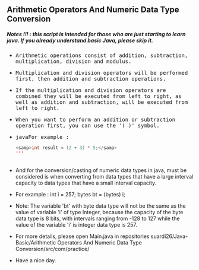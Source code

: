 ## Arithmetic Operators And Numeric Data Type Conversion
##### Notes !!! : this script is intended for those who are just starting to learn java. If you already understand basic Java, please skip it.

- <samp>Arithmetic operations consist of addition, subtraction, multiplication, division and modulus.</samp>

- <samp>Multiplication and division operators will be performed first, then addition and subtraction operations.</samp>

- <samp>If the multiplication and division operators are combined they will be executed from left to right, as well as addition and subtraction, will be executed from left to right.</samp>

- <samp>When you want to perform an addition or subtraction operation first, you can use the '( )' symbol.</samp> 
  
- <samp>javaFor example : </samp>
  
  ```java
  <samp>int result = (2 + 3) * 5;</samp>
  '''
    
- And for the conversion/casting of numeric data types in java, must be considered is when converting from data types that have a large interval capacity to data types that have a small interval capacity.

- For example : int i = 257;
                bytes bt = (bytes) i;
               
- Note: The variable 'bt' with byte data type will not be the same as the value of variable 'i' of type Integer, because the capacity of the byte data type is 8 bits, with intervals ranging from -128 to 127 while the value of the variable 'i' is integer data type is 257.

- For more details, please open Main.java in repositories suardi26/Java-Basic/Arithmetic Operators And Numeric Data Type Conversion/src/com/practice/

- Have a nice day.
